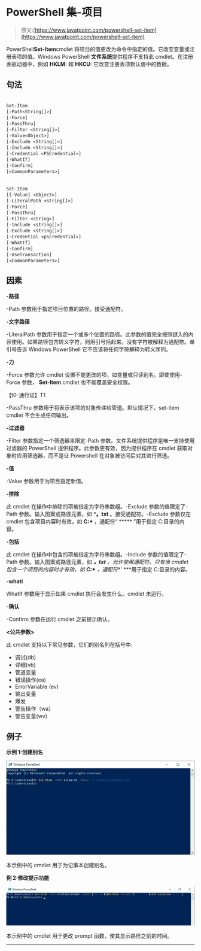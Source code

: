 # PowerShell 集-项目

> 原文:[https://www.javatpoint.com/powershell-set-item](https://www.javatpoint.com/powershell-set-item)

PowerShell**Set-Item**cmdlet 将项目的值更改为命令中指定的值。它改变变量或注册表项的值。Windows PowerShell **文件系统**提供程序不支持此 cmdlet。在注册表驱动器中，例如 **HKLM:** 和 **HKCU:** 它改变注册表项默认值中的数据。

## 句法

```

Set-Item
[-Path<String[]>]
[-Force] 
[-PassThru] 
[-Filter <String[]>]
[-Value<Object>] 
[-Exclude <String[]>]
[-Include <String[]>]
[-Credential <PSCredential>] 
[-WhatIf] 
[-Confirm]
[<CommonParameters>]

```

```

Set-Item
[[-Value] <Object>]
[-LiteralPath <string[]>]
[-Force] 
[-PassThru] 
[-Filter <string>] 
[-Include <string[]>]
[-Exclude <string[]>] 
[-Credential <pscredential>] 
[-WhatIf]
[-Confirm]
[-UseTransaction]
[<CommonParameters>]

```

## 因素

**-路径**

-Path 参数用于指定项目位置的路径。接受通配符。

**-文字路径**

-LiteralPath 参数用于指定一个或多个位置的路径。此参数的值完全按照键入的内容使用。如果路径包含转义字符，则用引号括起来。没有字符被解释为通配符。单引号告诉 Windows PowerShell 它不应该将任何字符解释为转义序列。

**-力**

-Force 参数允许 cmdlet 设置不能更改的项，如变量或只读别名。即使使用-Force 参数， **Set-Item** cmdlet 也不能覆盖安全权限。

【t0-通行证】T1

-PassThru 参数用于将表示该项的对象传递给管道。默认情况下，set-item cmdlet 不会生成任何输出。

**-过滤器**

-Filter 参数指定一个筛选器来限定-Path 参数。文件系统提供程序是唯一支持使用过滤器的 PowerShell 提供程序。此参数更有效，因为提供程序在 cmdlet 获取对象时应用筛选器，而不是让 Powershell 在对象被访问后对其进行筛选。

**-值**

-Value 参数用于为项目指定新值。

**-排除**

此 cmdlet 在操作中排除的项被指定为字符串数组。-Exclude 参数的值限定了-Path 参数。输入图案或路径元素，如 ***。txt** 。接受通配符。-Exclude 参数仅在 cmdlet 包含项目内容时有效，如 **C:\*** ，通配符“ ***** ”用于指定 C:目录的内容。

**-包括**

此 cmdlet 在操作中包含的项被指定为字符串数组。-Include 参数的值限定了-Path 参数。输入图案或路径元素，如 ***。txt** 。允许使用通配符。只有当 cmdlet 包含一个项目的内容时才有效，如 **C:\*** ，通配符**' ***用于指定 C:目录的内容。

**-whati**

WhatIf 参数用于显示如果 cmdlet 执行会发生什么。cmdlet 未运行。

**-确认**

-Confirm 参数在运行 cmdlet 之前提示确认。

**<公共参数>**

此 cmdlet 支持以下常见参数，它们的别名列在括号中:

*   调试(db)
*   详细(vb)
*   管道变量
*   错误操作(ea)
*   ErrorVariable (ev)
*   输出变量
*   爆发
*   警告操作（wa）
*   警告变量(wv)

## 例子

**示例 1:创建别名**

![PowerShell Set-Item](img/904cace346b1ced95f479ff5a27af054.png)

本示例中的 cmdlet 用于为记事本创建别名。

**例 2:修改提示功能**

![PowerShell Set-Item](img/311c3f67b92685573353f1169d65e038.png)

本示例中的 cmdlet 用于更改 prompt 函数，使其显示路径之前的时间。

* * *